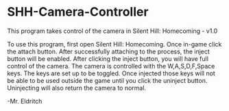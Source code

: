 # SHH-Camera-Controller

This program takes control of the camera in Silent Hill: Homecoming - v1.0

To use this program, first open Silent Hill: Homecoming. Once in-game click the attach button. After successfully attaching to the process, the inject button will be enabled. After clicking the inject button, you will have full control of the camera. The camera is controlled with the W,A,S,D,F,Space keys. The keys are set up to be toggled. Once injected those keys will not be able to be used outside the game until you click the uninject button. Uninjecting will also return the camera to normal.

-Mr. Eldritch
